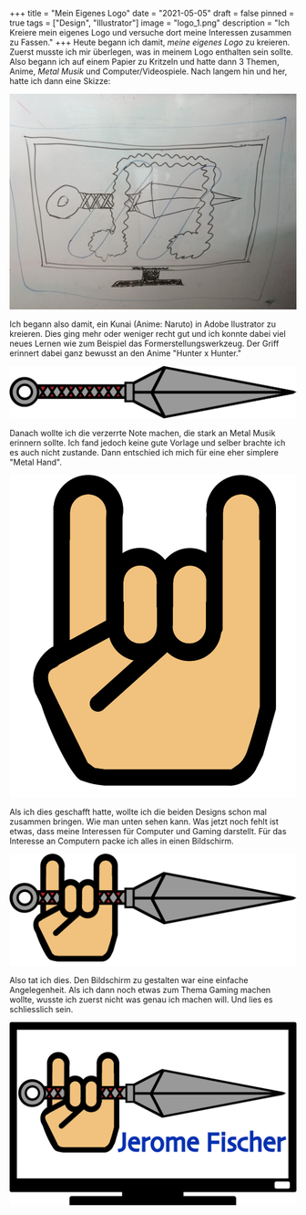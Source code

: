+++
title = "Mein Eigenes Logo"
date = "2021-05-05"
draft = false
pinned = true
tags = ["Design", "Illustrator"]
image = "logo_1.png"
description = "Ich Kreiere mein eigenes Logo und versuche dort meine Interessen zusammen zu Fassen."
+++
Heute begann ich damit, *meine eigenes Logo* zu kreieren. Zuerst musste ich mir überlegen, was in meinem Logo enthalten sein sollte. Also begann ich auf einem Papier zu Kritzeln und hatte dann 3 Themen, Anime, *Metal Musik* und Computer/Videospiele. Nach langem hin und her, hatte ich dann eine Skizze: 

![Skizze. (Die Blauen ovale sollen Lichtreflektionen darstellen) ](whatsapp-image-2021-05-05-at-17.15.47.jpeg)

Ich begann also damit, ein Kunai (Anime: Naruto) in Adobe Ilustrator zu kreieren. Dies ging mehr oder weniger recht gut und ich konnte dabei viel neues Lernen wie zum Beispiel das Formerstellungswerkzeug. Der Griff erinnert dabei ganz bewusst an den Anime "Hunter x Hunter." 

![Kunai](vektorkunai.png)

Danach wollte ich die verzerrte Note machen, die stark an Metal Musik erinnern sollte. Ich fand jedoch keine gute Vorlage und selber brachte ich es auch nicht zustande. Dann entschied ich mich für eine eher simplere "Metal Hand". 

![Metal Hand](hand.png)

Als ich dies geschafft hatte, wollte ich die beiden Designs schon mal zusammen bringen. Wie man unten sehen kann. Was jetzt noch fehlt ist etwas, dass meine Interessen für Computer und Gaming darstellt. Für das Interesse an Computern packe ich alles in einen Bildschirm.

![Erste annäherung an das Logo.](logo_1.png)

Also tat ich dies. Den Bildschirm zu gestalten war eine einfache Angelegenheit. Als ich dann noch etwas zum Thema Gaming machen wollte, wusste ich zuerst nicht was genau ich machen will. Und lies es schliesslich sein.

![Logo](final.png)